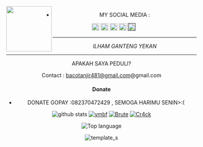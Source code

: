 <img src="https://github.com/Ilham-Wibu/Ilham-Wibu/blob/master/img/Screenshot_2022-03-14-02-12-35-32.jpg" width="120" height="120" align="left">
<center>


* MY SOCIAL MEDIA :

<a href="https://Instagram.com/_hammgans13_"><img src="https://disk.mediaindonesia.com/thumbs/1800x1200/news/2020/03/1e2c29c543e1c21f54846e7f3eae7c7e.jpg" alt="alt text" width="20" height="20"></a> 
<a href="https://wa.me/6282370472429?text=Asalamualaikum+bang"><img src="https://github.com/Bacotanjir/blob/master/img/whatsapp.png" alt="alt text" width="20" height="20"></a>
<a href="https://www.facebook.com/hammstor"><img src="https://upload.wikimedia.org/wikipedia/commons/5/51/Facebook_f_logo_%282019%29.svg" alt="alt text" width="20" height="20"></a> <a href="https://squadcyberpeopleteam.blogspot.com/?m=1"><img src="https://github.com/Bacotanjir/Bacotanjir/blob/master/img/logo_blogspot_by_HammXD.jpg" alt="alt text" width="20" height="20"></a> <a href=""><img src="https://github.com/Bacotanjir/Bacotanjir/blob/master/img/logo_yt_by_HammXD.jpg" alt="alt text" width="20" height="20"></a> 
&nbsp;&nbsp;     &nbsp;&nbsp;    &nbsp;&nbsp;   &nbsp;&nbsp;   &nbsp;&nbsp;   
___
_ILHAM GANTENG YEKAN_
___


APAKAH SAYA PEDULI? 

Contact : bacotanjir481@gmail.com@gmail.com

#### Donate

* DONATE GOPAY :082370472429
, SEMOGA HARIMU SENIN>:(

![github stats](https://github-readme-stats.vercel.app/api?username=Ilham-Wibu&show_icons=true&theme=dark)
<a href="https://github.com/Ilham-Wibu/ymbf"><img title="ymbf" src="https://github-readme-stats.vercel.app/api/pin/?username=Ilham-Wibu&repo=ymbf&theme=vision-friendly-dark"></a>
<a href="https://github.com/Ilham-Wibu/Brute"><img title="Brute" src="https://github-readme-stats.vercel.app/api/pin/?username=Ilham-Wibu&repo=Brute&theme=vision-friendly-dark"></a>
<a href="https://github.com/Ilham-Wibu/Cr4ck"><img title="Cr4ck" src="https://github-readme-stats.vercel.app/api/pin/?username=Ilham-Wibu&repo=Cr4ck&theme=vision-friendly-dark"></a>

  <img src="https://github-readme-stats.vercel.app/api/top-langs/?username=Ilham-Wibu&layout=compact" alt="Top language">

![template_s](https://github.com/Ilham-Wibu/blob/master/img/wallpaperbetter_(1).jpg)
